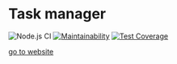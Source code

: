 # Task manager

![Node.js CI](https://github.com/andr-off/backend-project-lvl4/workflows/Node.js%20CI/badge.svg)
[![Maintainability](https://api.codeclimate.com/v1/badges/fc7e01428d254740644a/maintainability)](https://codeclimate.com/github/andr-off/backend-project-lvl4/maintainability)
[![Test Coverage](https://api.codeclimate.com/v1/badges/fc7e01428d254740644a/test_coverage)](https://codeclimate.com/github/andr-off/backend-project-lvl4/test_coverage)

[go to website](https://cool-task-manager.herokuapp.com/)
